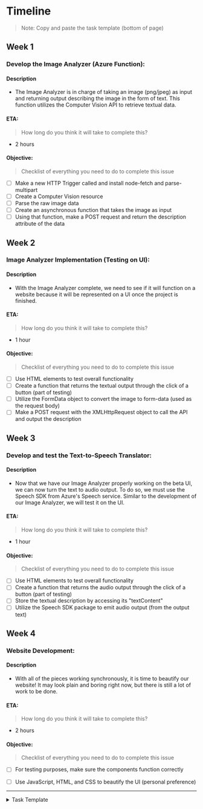 # Timeline
> Note: Copy and paste the task template (bottom of page)

## Week 1

### Develop the Image Analyzer (Azure Function):

#### Description
- The Image Analyzer is in charge of taking an image (png/jpeg) as input and returning output describing the image in the form of text. This function utilizes the Computer Vision API to retrieve textual data.

#### ETA:
> How long do you think it will take to complete this?
- 2 hours

#### Objective:
> Checklist of everything you need to do to complete this issue
- [ ] Make a new HTTP Trigger called and install node-fetch and parse-multipart
- [ ] Create a Computer Vision resource 
- [ ] Parse the raw image data
- [ ] Create an asynchronous function that takes the image as input
- [ ] Using that function, make a POST request and return the description attribute of the data

## Week 2

### Image Analyzer Implementation (Testing on UI):

#### Description
- With the Image Analyzer complete, we need to see if it will function on a website because it will be represented on a UI once the project is finished.

#### ETA:
> How long do you think it will take to complete this?
- 1 hour

#### Objective:
> Checklist of everything you need to do to complete this issue
- [ ] Use HTML elements to test overall functionality
- [ ] Create a function that returns the textual output through the click of a button (part of testing)
- [ ] Utilize the FormData object to convert the image to form-data (used as the request body)
- [ ] Make a POST request with the XMLHttpRequest object to call the API and output the description

## Week 3

### Develop and test the Text-to-Speech Translator:

#### Description
- Now that we have our Image Analyzer properly working on the beta UI, we can now turn the text to audio output. To do so, we must use the Speech SDK from Azure's Speech service. Similar to the development of our Image Analyzer, we will test it on the UI.

#### ETA:
> How long do you think it will take to complete this?
- 1 hour

#### Objective:
> Checklist of everything you need to do to complete this issue
- [ ] Use HTML elements to test overall functionality
- [ ] Create a function that returns the audio output through the click of a button (part of testing)
- [ ] Store the textual description by accessing its "textContent"
- [ ] Utilize the Speech SDK package to emit audio output (from the output text)

## Week 4

### Website Development:

#### Description
- With all of the pieces working synchronously, it is time to beautify our website! It may look plain and boring right now, but there is still a lot of work to be done.

#### ETA:
> How long do you think it will take to complete this?
- 2 hours

#### Objective:
> Checklist of everything you need to do to complete this issue
- [ ] For testing purposes, make sure the components function correctly
- [ ] Use JavaScript, HTML, and CSS to beautify the UI (personal preference)


---

<details><summary>Task Template</summary>
<br>

### [Task Name]:

#### Description
- [Replace with description]

#### ETA:
> How long do you think it will take to complete this?
- [Replace with eta]

#### Objective:
> Checklist of everything you need to do to complete this issue
- [ ] [Replace with small task  1]
- [ ] [Replace with small task  2]
- [ ] [Replace with small task  3]

<br><br>
</details>
